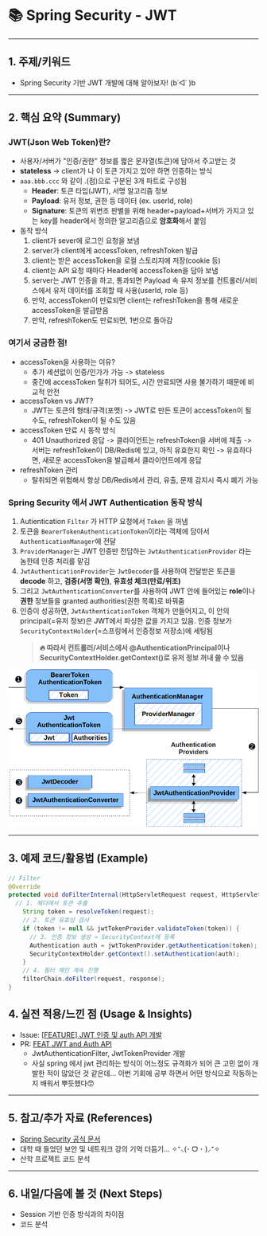 # 📚 Spring Security - JWT

---

## 1. 주제/키워드
- Spring Security 기반 JWT 개발에 대해 알아보자! (b˙◁˙ )b

---

## 2. 핵심 요약 (Summary)
 ### JWT(Json Web Token)란?
  - 사용자/서버가 "인증/권한" 정보를 짧은 문자열(토큰)에 담아서 주고받는 것
  - **stateless** -> client가 나 이 토큰 가지고 있어! 하면 인증하는 방식
  - ``aaa.bbb.ccc`` 와 같이 .(점)으로 구분된 3개 파트로 구성됨
    - **Header**: 토큰 타입(JWT), 서명 알고리즘 정보
    - **Payload**: 유저 정보, 권한 등 데이터 (ex. userId, role)
    - **Signature**: 토큰의 위변조 판별을 위해 header+payload+서버가 가지고 있는 key를 header에서 정의한 알고리즘으로 **암호화**해서 붙임
  - 동작 방식
      1. client가 sever에 로그인 요청을 보냄
      2. server가 client에게 accessToken, refreshToken 발급
      3. client는 받은 accessToken을 로컬 스토리지에 저장(cookie 등)
      4. client는 API 요청 때마다 Header에 accessToken을 담아 보냄
      5. server는 JWT 인증을 하고, 통과되면 Payload 속 유저 정보를 컨트롤러/서비스에서 유저 데이터를 조회할 때 사용(userId, role 등)
      6. 만약, accessToken이 만료되면 client는 refreshToken을 통해 새로운 accessToken을 발급받음
      7. 만약, refreshToken도 만료되면, 1번으로 돌아감

### 여기서 궁금한 점!
- accessToken을 사용하는 이유?
   - 추가 세션없이 인증/인가가 가능 -> stateless
   - 중간에 accessToken 탈취가 되어도, 시간 만료되면 사용 불가하기 때문에 비교적 안전
- accessToken vs JWT?
  - JWT는 토큰의 형태/규격(포맷) -> JWT로 만든 토큰이 accessToken이 될 수도, refreshToken이 될 수도 있음
- accessToken 만료 시 동작 방식
   - 401 Unauthorized 응답 -> 클라이언트는 refreshToken을 서버에 제출 -> 서버는 refreshToken이 DB/Redis에 있고, 아직 유효한지 확인 -> 유효하다면, 새로운 accessToken을 발급해서 클라이언트에게 응답
- refreshToken 관리
   - 탈취되면 위험해서 항상 DB/Redis에서 관리, 유출, 문제 감지시 즉시 폐기 가능

### Spring Security 에서 JWT Authentication 동작 방식
1. Autientication ``Filter`` 가 HTTP 요청에서 ``Token`` 을 꺼냄
2. 토큰을 ``BearerTokenAuthenticationToken``이라는 객체에 담아서 ``AuthenticationManager``에 전달
3. ``ProviderManager``는 JWT 인증만 전담하는 ``JwtAuthenticationProvider`` 라는 놈한테 인증 처리를 맡김
4. ``JwtAuthenticationProvider``는 ``JwtDecoder``를 사용하여 전달받은 토큰을 **decode** 하고, **검증(서명 확인)**, **유효성 체크(만료/위조)**
5. 그리고 ``JwtAuthenticationConverter``를 사용하여 JWT 안에 들어있는 **role**이나 **권한** 정보들을 granted authorities(권한 목록)로 바꿔줌
6. 인증이 성공하면, ``JwtAuthenticationToken`` 객체가 만들어지고, 이 안의 principal(=유저 정보)은 JWT에서 파싱한 값을 가지고 있음. 인증 정보가 ``SecurityContextHolder``(=스프링에서 인증정보 저장소)에 세팅됨
    > **🔥 따라서 컨트롤러/서비스에서 @AuthenticationPrincipal이나 SecurityContextHolder.getContext()로 유저 정보 꺼내 쓸 수 있음**

![alt text](image.png)

---

## 3. 예제 코드/활용법 (Example)
```java
// Filter
@Override
protected void doFilterInternal(HttpServletRequest request, HttpServletResponse response, FilterChain filterChain) throws ServletException, IOException {
  // 1. 헤더에서 토큰 추출
    String token = resolveToken(request);
    // 2. 토큰 유효성 검사
    if (token != null && jwtTokenProvider.validateToken(token)) {
      // 3. 인증 정보 생성 → SecurityContext에 등록
      Authentication auth = jwtTokenProvider.getAuthentication(token);
      SecurityContextHolder.getContext().setAuthentication(auth);
    }
    // 4. 필터 체인 계속 진행
    filterChain.doFilter(request, response);
}
```

## 4. 실전 적용/느낀 점 (Usage & Insights)
- Issue: [[FEATURE] JWT 인증 및 auth API 개발](https://github.com/Sunwoo0110/Bookdam-backend/issues/1)
- PR: [FEAT JWT and Auth API](https://github.com/Sunwoo0110/Bookdam-backend/pull/2)
  - JwtAuthenticationFilter, JwtTokenProvider 개발
  - 사실 spring 에서 jwt 관리하는 방식이 어느정도 규격화가 되어 큰 고민 없이 개발한 적이 많았던 것 같은데... 이번 기회에 공부 하면서 어떤 방식으로 작동하는 지 배워서 뿌듯했다😙

---

## 5. 참고/추가 자료 (References)
  - [Spring Security 공식 문서](https://docs.spring.io/spring-security/reference/servlet/oauth2/resource-server/jwt.html)
  - 대학 때 들었던 보안 및 네트워크 강의 기억 더듬기... ✧⁺⸜(･ ᗜ ･ )⸝⁺✧
  - 산학 프로젝트 코드 분석

---

## 6. 내일/다음에 볼 것 (Next Steps)
- Session 기반 인증 방식과의 차이점
- 코드 분석

